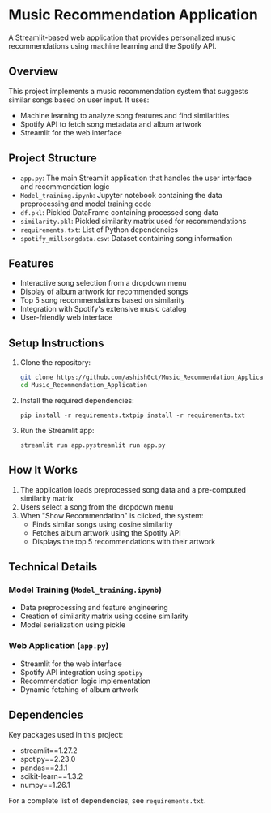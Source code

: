 # Music Recommendation Application

A Streamlit-based web application that provides personalized music recommendations using machine learning and the Spotify API.

## Overview

This project implements a music recommendation system that suggests similar songs based on user input. It uses:
- Machine learning to analyze song features and find similarities
- Spotify API to fetch song metadata and album artwork
- Streamlit for the web interface

## Project Structure

- `app.py`: The main Streamlit application that handles the user interface and recommendation logic
- `Model_training.ipynb`: Jupyter notebook containing the data preprocessing and model training code
- `df.pkl`: Pickled DataFrame containing processed song data
- `similarity.pkl`: Pickled similarity matrix used for recommendations
- `requirements.txt`: List of Python dependencies
- `spotify_millsongdata.csv`: Dataset containing song information

## Features

- Interactive song selection from a dropdown menu
- Display of album artwork for recommended songs
- Top 5 song recommendations based on similarity
- Integration with Spotify's extensive music catalog
- User-friendly web interface

## Setup Instructions

1. Clone the repository:
   ```bash
   git clone https://github.com/ashish0ct/Music_Recommendation_Application.git
   cd Music_Recommendation_Application
2. Install the required dependencies:
   ```shellscript
   pip install -r requirements.txtpip install -r requirements.txt
3. Run the Streamlit app:
   ```shellscript
   streamlit run app.pystreamlit run app.py

## How It Works

1. The application loads preprocessed song data and a pre-computed similarity matrix
2. Users select a song from the dropdown menu
3. When "Show Recommendation" is clicked, the system:
   - Finds similar songs using cosine similarity
   - Fetches album artwork using the Spotify API
   - Displays the top 5 recommendations with their artwork

## Technical Details
### Model Training (`Model_training.ipynb`)

- Data preprocessing and feature engineering
- Creation of similarity matrix using cosine similarity
- Model serialization using pickle

### Web Application (`app.py`)

- Streamlit for the web interface
- Spotify API integration using `spotipy`
- Recommendation logic implementation
- Dynamic fetching of album artwork

## Dependencies
Key packages used in this project:

- streamlit==1.27.2
- spotipy==2.23.0
- pandas==2.1.1
- scikit-learn==1.3.2
- numpy==1.26.1

For a complete list of dependencies, see `requirements.txt`.
